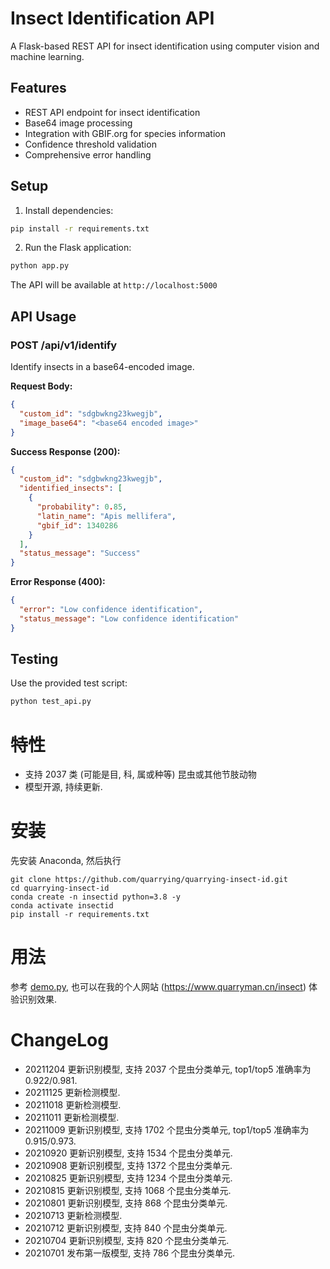 # Insect Identification API

A Flask-based REST API for insect identification using computer vision and machine learning.

## Features

- REST API endpoint for insect identification
- Base64 image processing
- Integration with GBIF.org for species information
- Confidence threshold validation
- Comprehensive error handling

## Setup

1. Install dependencies:
```bash
pip install -r requirements.txt
```

2. Run the Flask application:
```bash
python app.py
```

The API will be available at `http://localhost:5000`

## API Usage

### POST /api/v1/identify

Identify insects in a base64-encoded image.

**Request Body:**
```json
{
  "custom_id": "sdgbwkng23kwegjb",
  "image_base64": "<base64 encoded image>"
}
```

**Success Response (200):**
```json
{
  "custom_id": "sdgbwkng23kwegjb",
  "identified_insects": [
    {
      "probability": 0.85,
      "latin_name": "Apis mellifera",
      "gbif_id": 1340286
    }
  ],
  "status_message": "Success"
}
```

**Error Response (400):**
```json
{
  "error": "Low confidence identification",
  "status_message": "Low confidence identification"
}
```

## Testing

Use the provided test script:
```bash
python test_api.py
```

# 特性
- 支持 2037 类 (可能是目, 科, 属或种等) 昆虫或其他节肢动物
- 模型开源, 持续更新.

# 安装
先安装 Anaconda, 然后执行
```
git clone https://github.com/quarrying/quarrying-insect-id.git
cd quarrying-insect-id
conda create -n insectid python=3.8 -y
conda activate insectid
pip install -r requirements.txt
```

# 用法 

参考 [demo.py](<demo.py>), 也可以在我的个人网站 (<https://www.quarryman.cn/insect>) 体验识别效果.


# ChangeLog

- 20211204 更新识别模型, 支持 2037 个昆虫分类单元, top1/top5 准确率为 0.922/0.981.
- 20211125 更新检测模型.
- 20211018 更新检测模型.
- 20211011 更新检测模型.
- 20211009 更新识别模型, 支持 1702 个昆虫分类单元, top1/top5 准确率为 0.915/0.973.
- 20210920 更新识别模型, 支持 1534 个昆虫分类单元.
- 20210908 更新识别模型, 支持 1372 个昆虫分类单元.
- 20210825 更新识别模型, 支持 1234 个昆虫分类单元.
- 20210815 更新识别模型, 支持 1068 个昆虫分类单元.
- 20210801 更新识别模型, 支持 868 个昆虫分类单元.
- 20210713 更新检测模型.
- 20210712 更新识别模型, 支持 840 个昆虫分类单元.
- 20210704 更新识别模型, 支持 820 个昆虫分类单元.
- 20210701 发布第一版模型, 支持 786 个昆虫分类单元.
